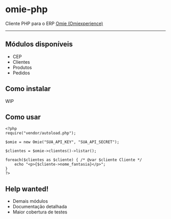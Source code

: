 # omie-php
Cliente PHP para o ERP [Omie (Omiexperience)](http://www.omie.com.br)

---

## Módulos disponíveis
- CEP
- Clientes
- Produtos
- Pedidos


## Como instalar
WIP

## Como usar
```
<?php
require("vendor/autoload.php");

$omie = new Omie("SUA_API_KEY", "SUA_API_SECRET");

$clientes = $omie->clientes()->listar();

foreach($clientes as $cliente) { /* @var $cliente Cliente */
	echo "<p>{$cliente->nome_fantasia}</p>";
}
?>
```

## Help wanted!
- Demais módulos
- Documentação detalhada
- Maior cobertura de testes